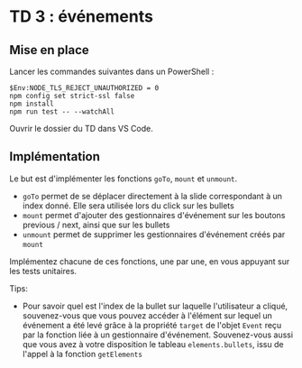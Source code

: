 # TD 3 : événements

## Mise en place

Lancer les commandes suivantes dans un PowerShell :

```console
$Env:NODE_TLS_REJECT_UNAUTHORIZED = 0
npm config set strict-ssl false
npm install
npm run test -- --watchAll
```

Ouvrir le dossier du TD dans VS Code.

## Implémentation

Le but est d'implémenter les fonctions `goTo`, `mount` et `unmount`.

* `goTo` permet de se déplacer directement à la slide correspondant à un index donné. Elle sera utilisée lors du click sur les bullets
* `mount` permet d'ajouter des gestionnaires d'événement sur les boutons previous / next, ainsi que sur les bullets
* `unmount` permet de supprimer les gestionnaires d'événement créés par `mount`

Implémentez chacune de ces fonctions, une par une, en vous appuyant sur les tests unitaires.

Tips:

* Pour savoir quel est l'index de la bullet sur laquelle l'utilisateur a cliqué, souvenez-vous que vous pouvez accéder à l'élément sur lequel un événement a été levé grâce à la propriété `target` de l'objet `Event` reçu par la fonction liée à un gestionnaire d'événement. Souvenez-vous aussi que vous avez à votre disposition le tableau `elements.bullets`, issu de l'appel à la fonction `getElements`
